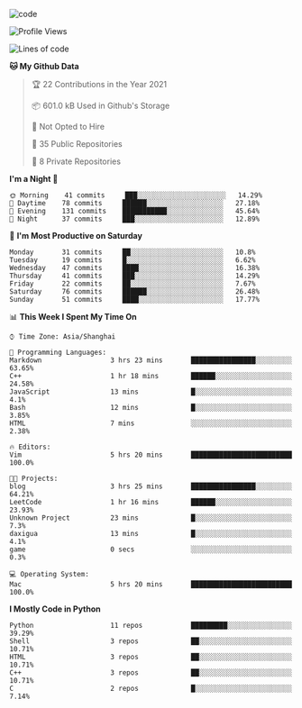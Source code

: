 
<!--
**liuyaanng/liuyaanng** is a ✨ _special_ ✨ repository because its `README.md` (this file) appears on your GitHub profile.

Here are some ideas to get you started:

- 🔭 I’m currently working on ...
- 🌱 I’m currently learning ...
- 👯 I’m looking to collaborate on ...
- 🤔 I’m looking for help with ...
- 💬 Ask me about ...
- 📫 How to reach me: ...
- 😄 Pronouns: ...
- ⚡ Fun fact: ...
-->


![code](https://cdn.jsdelivr.net/gh/liuyaanng/liuyaanng@1.0/code.gif) 

<!--START_SECTION:waka-->
![Profile Views](http://img.shields.io/badge/Profile%20Views-1-blue)

![Lines of code](https://img.shields.io/badge/From%20Hello%20World%20I%27ve%20Written-5.3%20million%20lines%20of%20code-blue)

**🐱 My Github Data** 

> 🏆 22 Contributions in the Year 2021
 > 
> 📦 601.0 kB Used in Github's Storage 
 > 
> 🚫 Not Opted to Hire
 > 
> 📜 35 Public Repositories 
 > 
> 🔑 8 Private Repositories  
 > 
**I'm a Night 🦉** 

```text
🌞 Morning    41 commits     ███░░░░░░░░░░░░░░░░░░░░░░   14.29% 
🌆 Daytime    78 commits     ██████░░░░░░░░░░░░░░░░░░░   27.18% 
🌃 Evening    131 commits    ███████████░░░░░░░░░░░░░░   45.64% 
🌙 Night      37 commits     ███░░░░░░░░░░░░░░░░░░░░░░   12.89%

```
📅 **I'm Most Productive on Saturday** 

```text
Monday       31 commits     ██░░░░░░░░░░░░░░░░░░░░░░░   10.8% 
Tuesday      19 commits     █░░░░░░░░░░░░░░░░░░░░░░░░   6.62% 
Wednesday    47 commits     ████░░░░░░░░░░░░░░░░░░░░░   16.38% 
Thursday     41 commits     ███░░░░░░░░░░░░░░░░░░░░░░   14.29% 
Friday       22 commits     ██░░░░░░░░░░░░░░░░░░░░░░░   7.67% 
Saturday     76 commits     ██████░░░░░░░░░░░░░░░░░░░   26.48% 
Sunday       51 commits     ████░░░░░░░░░░░░░░░░░░░░░   17.77%

```


📊 **This Week I Spent My Time On** 

```text
⌚︎ Time Zone: Asia/Shanghai

💬 Programming Languages: 
Markdown                 3 hrs 23 mins       ████████████████░░░░░░░░░   63.65% 
C++                      1 hr 18 mins        ██████░░░░░░░░░░░░░░░░░░░   24.58% 
JavaScript               13 mins             █░░░░░░░░░░░░░░░░░░░░░░░░   4.1% 
Bash                     12 mins             █░░░░░░░░░░░░░░░░░░░░░░░░   3.85% 
HTML                     7 mins              ░░░░░░░░░░░░░░░░░░░░░░░░░   2.38%

🔥 Editors: 
Vim                      5 hrs 20 mins       █████████████████████████   100.0%

🐱‍💻 Projects: 
blog                     3 hrs 25 mins       ████████████████░░░░░░░░░   64.21% 
LeetCode                 1 hr 16 mins        ██████░░░░░░░░░░░░░░░░░░░   23.93% 
Unknown Project          23 mins             █░░░░░░░░░░░░░░░░░░░░░░░░   7.3% 
daxigua                  13 mins             █░░░░░░░░░░░░░░░░░░░░░░░░   4.1% 
game                     0 secs              ░░░░░░░░░░░░░░░░░░░░░░░░░   0.3%

💻 Operating System: 
Mac                      5 hrs 20 mins       █████████████████████████   100.0%

```

**I Mostly Code in Python** 

```text
Python                   11 repos            █████████░░░░░░░░░░░░░░░░   39.29% 
Shell                    3 repos             ██░░░░░░░░░░░░░░░░░░░░░░░   10.71% 
HTML                     3 repos             ██░░░░░░░░░░░░░░░░░░░░░░░   10.71% 
C++                      3 repos             ██░░░░░░░░░░░░░░░░░░░░░░░   10.71% 
C                        2 repos             █░░░░░░░░░░░░░░░░░░░░░░░░   7.14%

```



<!--END_SECTION:waka-->
